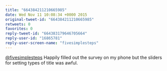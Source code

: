 ```yaml
---
title: "664384211210665985"
date: Wed Nov 11 10:08:34 +0000 2015
original-tweet-id: "664384211210665985"
retweets: 0
favorites: 0
reply-tweet-id: "664383179646705664"
reply-user-id: "16865781"
reply-user-screen-name: "fivesimplesteps"
---
```

<a href="https://twitter.com/fivesimplesteps">@fivesimplesteps</a> Happily filled out the survey on my phone but the sliders for setting types of title was awful.
